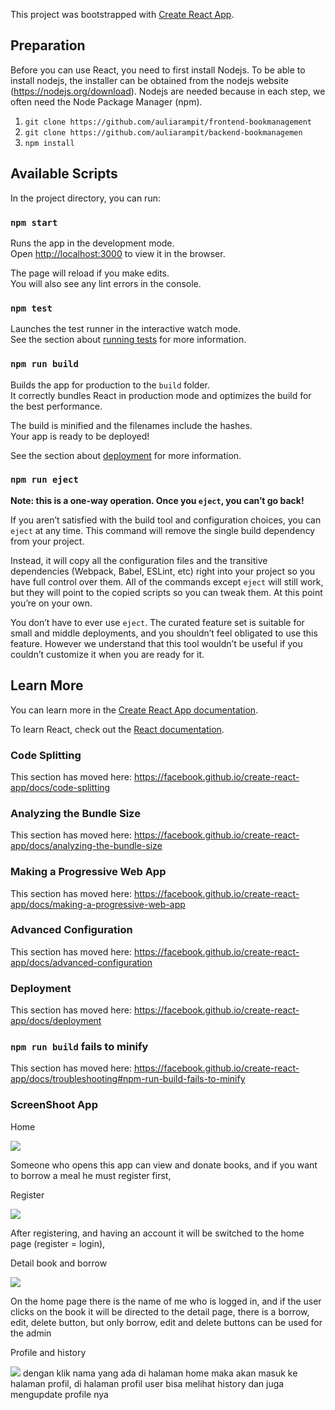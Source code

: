 This project was bootstrapped with [Create React App](https://github.com/facebook/create-react-app).

## Preparation

  Before you can use React, you need to first install Nodejs. To be able to install nodejs, the installer can be obtained from the nodejs website (https://nodejs.org/download). Nodejs are needed because in each step, we often need the Node Package Manager (npm).

 1. `git clone https://github.com/auliarampit/frontend-bookmanagement`
 2. `git clone https://github.com/auliarampit/backend-bookmanagemen`
 3. `npm install`


## Available Scripts

In the project directory, you can run:

### `npm start`

Runs the app in the development mode.<br>
Open [http://localhost:3000](http://localhost:3000) to view it in the browser.

The page will reload if you make edits.<br>
You will also see any lint errors in the console.

### `npm test`

Launches the test runner in the interactive watch mode.<br>
See the section about [running tests](https://facebook.github.io/create-react-app/docs/running-tests) for more information.

### `npm run build`

Builds the app for production to the `build` folder.<br>
It correctly bundles React in production mode and optimizes the build for the best performance.

The build is minified and the filenames include the hashes.<br>
Your app is ready to be deployed!

See the section about [deployment](https://facebook.github.io/create-react-app/docs/deployment) for more information.

### `npm run eject`

**Note: this is a one-way operation. Once you `eject`, you can’t go back!**

If you aren’t satisfied with the build tool and configuration choices, you can `eject` at any time. This command will remove the single build dependency from your project.

Instead, it will copy all the configuration files and the transitive dependencies (Webpack, Babel, ESLint, etc) right into your project so you have full control over them. All of the commands except `eject` will still work, but they will point to the copied scripts so you can tweak them. At this point you’re on your own.

You don’t have to ever use `eject`. The curated feature set is suitable for small and middle deployments, and you shouldn’t feel obligated to use this feature. However we understand that this tool wouldn’t be useful if you couldn’t customize it when you are ready for it.

## Learn More

You can learn more in the [Create React App documentation](https://facebook.github.io/create-react-app/docs/getting-started).

To learn React, check out the [React documentation](https://reactjs.org/).

### Code Splitting

This section has moved here: https://facebook.github.io/create-react-app/docs/code-splitting

### Analyzing the Bundle Size

This section has moved here: https://facebook.github.io/create-react-app/docs/analyzing-the-bundle-size

### Making a Progressive Web App

This section has moved here: https://facebook.github.io/create-react-app/docs/making-a-progressive-web-app

### Advanced Configuration

This section has moved here: https://facebook.github.io/create-react-app/docs/advanced-configuration

### Deployment

This section has moved here: https://facebook.github.io/create-react-app/docs/deployment

### `npm run build` fails to minify

This section has moved here: https://facebook.github.io/create-react-app/docs/troubleshooting#npm-run-build-fails-to-minify
### ScreenShoot App
<p>
  Home
 </p>
  <img src='http://imgur.com/64MYMsgl.png' />
<p>
  Someone who opens this app can view and donate books, and if you want to borrow a meal he must register first,
</p>
<p>
  Register
</p>
  <img src='http://imgur.com/27WQPDql.png' />
<p>
  After registering, and having an account it will be switched to the home page (register = login),
</p>
<p>
  Detail book and borrow
</p>
<img src='http://imgur.com/hrExKNpl.png' />
<p>
  On the home page there is the name of me who is logged in, and if the user clicks on the book it will be directed to the detail page, there is a borrow, edit, delete button, but only borrow, edit and delete buttons can be used for the admin
</p>
<p>
  Profile and history
</p>
<img src='http://imgur.com/xFUzK4Yl.png'
<p>
  dengan klik nama yang ada di halaman home maka akan masuk ke halaman profil, di halaman profil user bisa melihat history dan juga mengupdate profile nya
</p>
